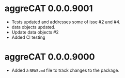 <!-- NEWS.md is maintained by https://cynkra.github.io/fledge, do not edit -->

# aggreCAT 0.0.0.9001

- Tests updated and addresses some of isse #2 and #4.
- data objects updated.
- Update data objects #2
- Added CI testing


# aggreCAT 0.0.0.9000

* Added a `NEWS.md` file to track changes to the package.

